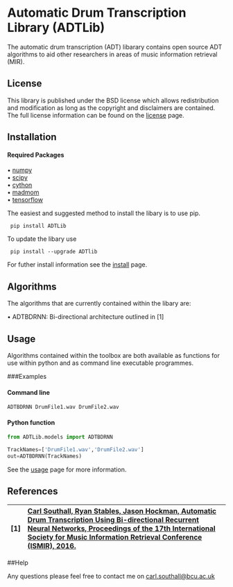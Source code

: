 # Automatic Drum Transcription Library (ADTLib)

The automatic drum transcription (ADT) libarary contains open source ADT algorithms to aid other researchers in areas of music information retrieval (MIR).

## License

This library is published under the BSD license which allows redistribution and modification as long as the copyright and disclaimers are contained. The full license information can be found on the [license](https://github.com/CarlSouthall/AutoDrumTranscritpion/blob/master/LICENSE) page. 

## Installation

#### Required Packages

• [numpy](https://www.numpy.org)   
• [scipy](https://www.scipy.org)  
• [cython](https://www.cython.org)  
• [madmom](https://github.com/CPJKU/madmom)  
• [tensorflow](https://www.tensorflow.org/)

The easiest and suggested method to install the libary is to use pip.

     pip install ADTLib

To update the libary use

     pip install --upgrade ADTlib
     
For futher install information see the [install](https://github.com/CarlSouthall/ADTLib/blob/master/install.md) page.


## Algorithms

The algorithms that are currently contained within the libary are:

• ADTBDRNN: Bi-directional architecture outlined in [1]

## Usage

Algorithms contained within the toolbox are both available as functions for use within python and as command line executable programmes.

###Examples 

#### Command line 

    ADTBDRNN DrumFile1.wav DrumFile2.wav


#### Python function

```Python
from ADTLib.models import ADTBDRNN

TrackNames=['DrumFile1.wav','DrumFile2.wav']
out=ADTBDRNN(TrackNames)
```

See the [usage](https://github.com/CarlSouthall/ADTLib/blob/master/usage.md) page for more information.

## References


| **[1]** |                  **[Carl Southall, Ryan Stables, Jason Hockman, Automatic Drum Transcription Using Bi-directional Recurrent                    Neural  Networks, Proceedings of the 17th International Society for Music Information Retrieval Conference (ISMIR), 2016.](https://wp.nyu.edu/ismir2016/wp-content/uploads/sites/2294/2016/07/217_Paper.pdf)**|
| :---- | :--- |

##Help

Any questions please feel free to contact me on carl.southall@bcu.ac.uk






